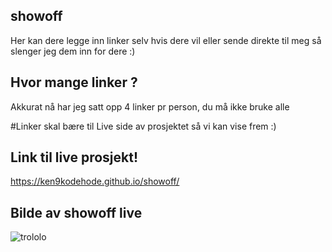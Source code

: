 ## showoff
Her kan dere legge inn linker selv hvis dere vil eller sende direkte til meg så slenger jeg dem inn for dere :)


## Hvor mange linker ?
Akkurat nå har jeg satt opp 4 linker pr person, du må ikke bruke alle

#Linker skal bære til Live side av prosjektet så vi kan vise frem :)

## Link til live prosjekt!
https://ken9kodehode.github.io/showoff/


## Bilde av showoff live
![trololo](https://user-images.githubusercontent.com/98322694/161970003-30121a71-2e76-4ef2-a6ba-fd3dbebe53ab.png)
